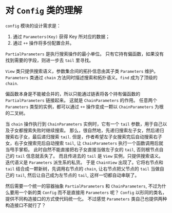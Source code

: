 # 对 `Config` 类的理解
`config` 模块的设计需求是：

 1.  通过 `Parameters(Key)` 获得 Key 所对应的数据；
 2.  通过 `++` 操作将多份配置合并。

`PartialParameters` 是执行搜索操作的最小单位。
只有它持有偏函数，如果没有找到需要的字段，则进一步去 `tail` 里寻找。

`View` 类只提供搜索语义，参数集合间的拓扑信息由其子类 `Parameters` 维护。
`Parameters` 类通过 `chain` 方法同时描述搜索和拓扑语义。`find` 成为了顶级的 `chain`.

偏函数本身是不能被合并的，所以只能通过链表将各个持有偏函数的 `PartialParameters` 链接起来。
这就是 `ChainParameters` 的作用。
任意两个 `Parameters` 类型的实例，都可以通过 `++` 操作变成一颗以 `ChainParameters` 为根的二叉树。

当 `chain` 操作执行到 `ChainParameters` 实例时，它有一个 `tail` 参数，用于自己以及子女都搜索失败时继续搜索。
那么，很自然地，先递归搜索左子女，然后递归搜索右子女，最后递归搜索 `tail`.
但是，作者希望左子女搜索完后自动搜索右子女，右子女搜索完后自动搜索 `tail`,
让 `ChainParameters` 执行一个函数调用后就当甩手掌柜。
此时自然不能直接把右子女直接当做左子女的 `tail`, 否则根节点自己的 `tail` 信息就丢失了。
而且传进去的 `tail` 是 `View` 实例，只提供搜索语义。
迭代语义是 `Parameters` 派生系的私货。
于是 `ChainView` 出现了。它将右节点和 `tail` 结合成一颗新树，先调用右节点的 `chain`,
让右节点把父节点的 `tail` 当做自己的 `tail`, 然后让自己成为左节点的 `tail`,
这样一切都自动串联了。

然后需要一个统一的容器抽象 `PartialParameters` 和 `ChainParameters`,
不过为什么要用一个新的类 `Config` 而不是直接用 `Parameters` 呢？
`Config` 以形同的类名，提供不同构造接口的方式使代码统一化。
不过感觉 `Parameters` 类自己也提供两种构造接口不就行了？

